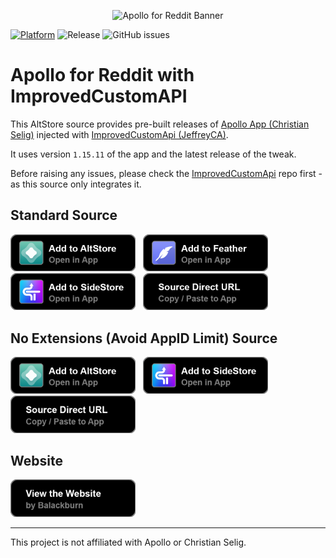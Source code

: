 <p align="center">
  <img src="https://github.com/Balackburn/Apollo/assets/93828569/532f0b7e-8c06-483c-9d04-8b84ada7b972" alt="Apollo for Reddit Banner" />
</p>

[![Platform](http://img.shields.io/badge/platform-iOS/iPadOS/macOS-blue.svg)](https://developer.apple.com/iphone/index.action)
![Release](https://img.shields.io/github/downloads/Balackburn/Apollo/total)
![GitHub issues](https://img.shields.io/github/issues-raw/Balackburn/Apollo)

# Apollo for Reddit with ImprovedCustomAPI

This AltStore source provides pre-built releases of [Apollo App (Christian Selig)](https://apolloapp.io/) injected with [ImprovedCustomApi (JeffreyCA)](https://github.com/JeffreyCA/Apollo-ImprovedCustomApi).

It uses version `1.15.11` of the app and the latest release of the tweak.

Before raising any issues, please check the [ImprovedCustomApi](https://github.com/JeffreyCA/Apollo-ImprovedCustomApi/issues) repo first - as this source only integrates it.

## Standard Source

<a href="https://intradeus.github.io/http-protocol-redirector?r=altstore://source?url=https://raw.githubusercontent.com/Balackburn/Apollo/refs/heads/main/apps.json"><img src="images/buttons/altstore_button.png" width="200"></a>
&nbsp;
<a href="https://intradeus.github.io/http-protocol-redirector?r=feather://source/https://raw.githubusercontent.com/Balackburn/Apollo/refs/heads/main/apps.json"><img src="images/buttons/feather_button.png" width="200"></a>
&nbsp;
<a href="https://intradeus.github.io/http-protocol-redirector?r=sidestore://source?url=https://raw.githubusercontent.com/Balackburn/Apollo/refs/heads/main/apps.json"><img src="images/buttons/sidestore_button.png" width="200"></a>
&nbsp;
<a href="https://raw.githubusercontent.com/Balackburn/Apollo/refs/heads/main/apps.json"><img src="images/buttons/url_button.png" width="200"></a>

## No Extensions (Avoid AppID Limit) Source

<a href="https://intradeus.github.io/http-protocol-redirector?r=altstore://source?url=https://raw.githubusercontent.com/Balackburn/Apollo/refs/heads/main/apps_noext.json"><img src="images/buttons/altstore_button.png" width="200"></a>
&nbsp;
<a href="https://intradeus.github.io/http-protocol-redirector?r=sidestore://source?url=https://raw.githubusercontent.com/Balackburn/Apollo/refs/heads/main/apps_noext.json"><img src="images/buttons/sidestore_button.png" width="200"></a>
&nbsp;
<a href="https://raw.githubusercontent.com/Balackburn/Apollo/refs/heads/main/apps_noext.json"><img src="images/buttons/url_button.png" width="200"></a>

## Website

<a href="https://balackburn.github.io/Apollo"><img src="images/buttons/website_button.png" width="200"></a>

----

This project is not affiliated with Apollo or Christian Selig.
